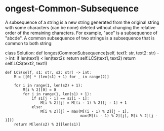 # ongest-Common-Subsequence
A subsequence of a string is a new string generated from the original string with some characters (can be none) deleted without changing the relative order of the remaining characters.  For example, "ace" is a subsequence of "abcde". A common subsequence of two strings is a subsequence that is common to both string



class Solution:
    def longestCommonSubsequence(self, text1: str, text2: str) -> int:
        if len(text1) < len(text2):
            return self.LCS(text1, text2)
        return self.LCS(text2, text1)

    def LCS(self, s1: str, s2: str) -> int:
        M = [[0] * (len(s1) + 1) for _ in range(2)]

        for i in range(1, len(s2) + 1):
            M[i % 2][0] = 0
            for j in range(1, len(s1) + 1):
                if s1[j - 1] == s2[i - 1]:
                    M[i % 2][j] = M[(i - 1) % 2][j - 1] + 1
                else:
                    M[i % 2][j] = max(M[(i - 1) % 2][j - 1],
                                      max(M[(i - 1) % 2][j], M[i % 2][j - 1]))
        return M[len(s2) % 2][len(s1)]
